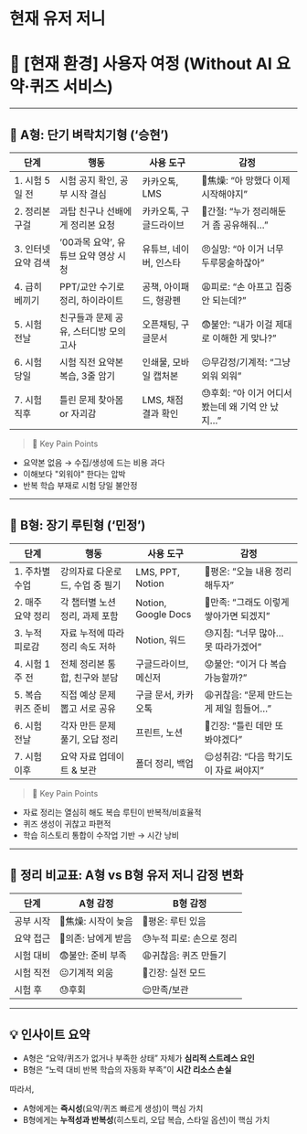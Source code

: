 # 현재 유저 저니

# 🧭 [현재 환경] 사용자 여정 (Without AI 요약·퀴즈 서비스)

---

## 🎯 A형: 단기 벼락치기형 (‘승현’)

| 단계 | 행동 | 사용 도구 | 감정 |
| --- | --- | --- | --- |
| 1. 시험 5일 전 | 시험 공지 확인, 공부 시작 결심 | 카카오톡, LMS | 😬焦燥: “아 망했다 이제 시작해야지” |
| 2. 정리본 구걸 | 과탑 친구나 선배에게 정리본 요청 | 카카오톡, 구글드라이브 | 🙏간절: “누가 정리해둔 거 좀 공유해줘…” |
| 3. 인터넷 요약 검색 | ‘00과목 요약’, 유튜브 요약 영상 시청 | 유튜브, 네이버, 인스타 | 😠실망: “아 이거 너무 두루뭉술하잖아” |
| 4. 급히 베끼기 | PPT/교안 수기로 정리, 하이라이트 | 공책, 아이패드, 형광펜 | 😩피로: “손 아프고 집중 안 되는데?” |
| 5. 시험 전날 | 친구들과 문제 공유, 스터디방 모의고사 | 오픈채팅, 구글문서 | 😨불안: “내가 이걸 제대로 이해한 게 맞나?” |
| 6. 시험 당일 | 시험 직전 요약본 복습, 3줄 암기 | 인쇄물, 모바일 캡처본 | 😐무감정/기계적: “그냥 외워 외워” |
| 7. 시험 직후 | 틀린 문제 찾아봄 or 자괴감 | LMS, 채점 결과 확인 | 😓후회: “아 이거 어디서 봤는데 왜 기억 안 났지…” |

> 💬 Key Pain Points
> 
- 요약본 없음 → 수집/생성에 드는 비용 과다
- 이해보다 "외워야" 한다는 압박
- 반복 학습 부재로 시험 당일 불안정

---

## 🎯 B형: 장기 루틴형 (‘민정’)

| 단계 | 행동 | 사용 도구 | 감정 |
| --- | --- | --- | --- |
| 1. 주차별 수업 | 강의자료 다운로드, 수업 중 필기 | LMS, PPT, Notion | 🙂평온: “오늘 내용 정리해두자” |
| 2. 매주 요약 정리 | 각 챕터별 노션 정리, 과제 포함 | Notion, Google Docs | 🙂만족: “그래도 이렇게 쌓아가면 되겠지” |
| 3. 누적 피로감 | 자료 누적에 따라 정리 속도 저하 | Notion, 워드 | 😓지침: “너무 많아… 못 따라가겠어” |
| 4. 시험 1주 전 | 전체 정리본 통합, 친구와 분담 | 구글드라이브, 메신저 | 😟불안: “이거 다 복습 가능할까?” |
| 5. 복습 퀴즈 준비 | 직접 예상 문제 뽑고 서로 공유 | 구글 문서, 카카오톡 | 😩귀찮음: “문제 만드는 게 제일 힘들어…” |
| 6. 시험 전날 | 각자 만든 문제 풀기, 오답 정리 | 프린트, 노션 | 😤긴장: “틀린 데만 또 봐야겠다” |
| 7. 시험 이후 | 요약 자료 업데이트 & 보관 | 폴더 정리, 백업 | 😌성취감: “다음 학기도 이 자료 써야지” |

> 💬 Key Pain Points
> 
- 자료 정리는 열심히 해도 복습 루틴이 반복적/비효율적
- 퀴즈 생성이 귀찮고 파편적
- 학습 히스토리 통합이 수작업 기반 → 시간 낭비

---

## 🧩 정리 비교표: A형 vs B형 유저 저니 감정 변화

| 단계 | A형 감정 | B형 감정 |
| --- | --- | --- |
| 공부 시작 | 😬焦燥: 시작이 늦음 | 🙂평온: 루틴 있음 |
| 요약 접근 | 🙏의존: 남에게 받음 | 😓누적 피로: 손으로 정리 |
| 시험 대비 | 😨불안: 준비 부족 | 😩귀찮음: 퀴즈 만들기 |
| 시험 직전 | 😐기계적 외움 | 😤긴장: 실전 모드 |
| 시험 후 | 😓후회 | 😌만족/보관 |

---

## 💡 인사이트 요약

- A형은 “요약/퀴즈가 없거나 부족한 상태” 자체가 **심리적 스트레스 요인**
- B형은 “노력 대비 반복 학습의 자동화 부족”이 **시간 리소스 손실**

따라서,

- A형에게는 **즉시성**(요약/퀴즈 빠르게 생성)이 핵심 가치
- B형에게는 **누적성과 반복성**(히스토리, 오답 복습, 스타일 옵션)이 핵심 가치